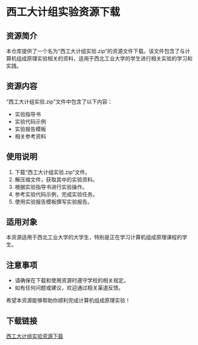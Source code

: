 # 西工大计组实验资源下载

## 资源简介

本仓库提供了一个名为“西工大计组实验.zip”的资源文件下载。该文件包含了与计算机组成原理实验相关的资料，适用于西北工业大学的学生进行相关实验的学习和实践。

## 资源内容

“西工大计组实验.zip”文件中包含了以下内容：

- 实验指导书
- 实验代码示例
- 实验报告模板
- 相关参考资料

## 使用说明

1. 下载“西工大计组实验.zip”文件。
2. 解压缩文件，获取其中的实验资料。
3. 根据实验指导书进行实验操作。
4. 参考实验代码示例，完成实验任务。
5. 使用实验报告模板撰写实验报告。

## 适用对象

本资源适用于西北工业大学的大学生，特别是正在学习计算机组成原理课程的学生。

## 注意事项

- 请确保在下载和使用资源时遵守学校的相关规定。
- 如有任何问题或建议，欢迎通过相关渠道反馈。

希望本资源能够帮助你顺利完成计算机组成原理实验！

## 下载链接

[西工大计组实验资源下载](https://pan.quark.cn/s/5410e0573777)